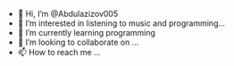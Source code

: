 - 👋 Hi, I’m @Abdulazizov005
- 👀 I’m interested in listening to music and programming...
- 🌱 I’m currently learning programming
- 💞️ I’m looking to collaborate on ...
- 📫 How to reach me ...

<!---
Abdulazizov005/Abdulazizov005 is a ✨ special ✨ repository because its `README.md` (this file) appears on your GitHub profile.
You can click the Preview link to take a look at your changes.
--->
